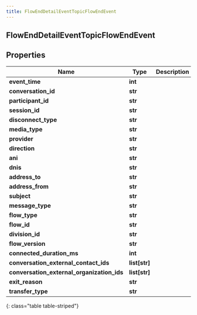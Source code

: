 ```yaml
---
title: FlowEndDetailEventTopicFlowEndEvent
---
```

## FlowEndDetailEventTopicFlowEndEvent

## Properties

|Name | Type | Description | Notes|
|------------ | ------------- | ------------- | -------------|
| **event_time** | **int** |  | [optional] |
| **conversation_id** | **str** |  | [optional] |
| **participant_id** | **str** |  | [optional] |
| **session_id** | **str** |  | [optional] |
| **disconnect_type** | **str** |  | [optional] |
| **media_type** | **str** |  | [optional] |
| **provider** | **str** |  | [optional] |
| **direction** | **str** |  | [optional] |
| **ani** | **str** |  | [optional] |
| **dnis** | **str** |  | [optional] |
| **address_to** | **str** |  | [optional] |
| **address_from** | **str** |  | [optional] |
| **subject** | **str** |  | [optional] |
| **message_type** | **str** |  | [optional] |
| **flow_type** | **str** |  | [optional] |
| **flow_id** | **str** |  | [optional] |
| **division_id** | **str** |  | [optional] |
| **flow_version** | **str** |  | [optional] |
| **connected_duration_ms** | **int** |  | [optional] |
| **conversation_external_contact_ids** | **list[str]** |  | [optional] |
| **conversation_external_organization_ids** | **list[str]** |  | [optional] |
| **exit_reason** | **str** |  | [optional] |
| **transfer_type** | **str** |  | [optional] |
{: class="table table-striped"}


